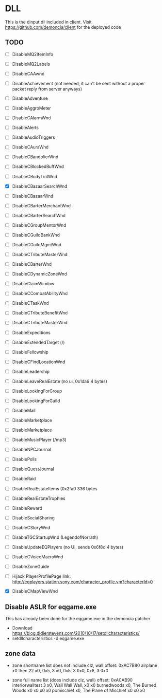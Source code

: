 # DLL

This is the dinput.dll included in client. Visit https://github.com/demoncia/client for the deployed code


## TODO
- [ ] DisableMQ2ItemInfo
- [ ] DisableMQ2Labels
- [ ] DisableCAAwnd
- [ ] DisableAchievement (not needed, it can't be sent without a proper packet reply from server anyways)
- [ ] DisableAdventure
- [ ] DisableAggroMeter
- [ ] DisableCAlarmWnd
- [ ] DisableAlerts
- [ ] DisableAudioTriggers
- [ ] DisableCAuraWnd
- [ ] DisableCBandolierWnd
- [ ] DisableCBlockedBuffWnd
- [ ] DisableCBodyTintWnd
- [x] DisableCBazaarSearchWnd
- [ ] DisableCBazaarWnd
- [ ] DisableCBarterMerchantWnd
- [ ] DisableCBarterSearchWnd
- [ ] DisableCGroupMentorWnd
- [ ] DisableCGuildBankWnd
- [ ] DisableCGuildMgmtWnd
- [ ] DisableCTributeMasterWnd
- [ ] DisableCBarterWnd
- [ ] DisableCDynamicZoneWnd
- [ ] DisableClaimWindow
- [ ] DisableCCombatAbilityWnd
- [ ] DisableCTaskWnd
- [ ] DisableCTributeBenefitWnd
- [ ] DisableCTributeMasterWnd
- [ ] DisableExpeditions
- [ ] DisableExtendedTarget (/)
- [ ] DisableFellowship
- [ ] DisableCFindLocationWnd
- [ ] DisableLeadership
- [ ] DisableLeaveRealEstate (no ui, 0x1da9 4 bytes)
- [ ] DisableLookingForGroup
- [ ] DisableLookingForGuild
- [ ] DisableMail
- [ ] DisableMarketplace
- [ ] DisableMarketplace
- [ ] DisableMusicPlayer (/mp3)
- [ ] DisableNPCJournal
- [ ] DisablePolls
- [ ] DisableQuestJournal
- [ ] DisableRaid
- [ ] DisableRealEstateItems (0x2fa0 336 bytes
- [ ] DisableRealEstateTrophies
- [ ] DisableReward
- [ ] DisableSocialSharing
- [ ] DisableCStoryWnd
- [ ] DisableTGCStartupWnd (LegendofNorrath)
- [ ] DisableUpdateEQPlayers (no UI, sends 0x6f8d 4 bytes)
- [ ] DisableCVoiceMacroWnd
- [ ] DisableZoneGuide
- [ ] Hijack PlayerProfilePage link: http://eqplayers.station.sony.com/character_profile.vm?characterId=0
- [x] DisableCMapViewWnd


## Disable ASLR for eqgame.exe


This has already been done for the eqgame.exe in the demoncia patcher
- Download https://blog.didierstevens.com/2010/10/17/setdllcharacteristics/
- setdllcharacteristics -d eqgame.exe



## zone data
- zone shortname list does not include clz, wall
offset: 0xAC7B80
airplane x0 then 22 x0, 0x5, 3 x0, 0x5, 3 0x0, 0x8, 3 0x0

- zone full name list (does include clz, wall)
offset: 0xA0AB90
interiorwalltest 3 x0, Wall Wall Wall, x0 x0
burnedwoods x0, The Burned Woods x0 x0 x0 x0
pomischief x0, The Plane of Mischief x0 x0 x0